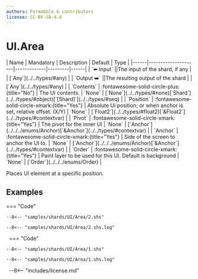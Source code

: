 ```yaml
---
authors: Formabble & contributors
license: CC-BY-SA-4.0
---
```



# UI.Area

<div class="sh-parameters" markdown="1">
| Name | Mandatory | Description | Default | Type |
|------|---------------------|-------------|---------|------|
| `⬅️ Input` ||The input of the shard, if any | | [`Any`](../../types/#any) |
| `Output ➡️` ||The resulting output of the shard | | [`Any`](../../types/#any) |
| `Contents` | :fontawesome-solid-circle-plus:{title="No"}  | The UI contents. | `None` | [`None`](../../types/#none)[`Shard`](../../types/#object)[`[Shard]`](../../types/#seq) |
| `Position` | :fontawesome-solid-circle-xmark:{title="Yes"}  | Absolute UI position; or when anchor is set, relative offset. (X/Y) | `None` | [`Float2`](../../types/#float2)[`&Float2`](../../types/#contextvar) |
| `Pivot` | :fontawesome-solid-circle-xmark:{title="Yes"}  | The pivot for the inner UI | `None` | [`Anchor`](../../../enums/Anchor)[`&Anchor`](../../types/#contextvar) |
| `Anchor` | :fontawesome-solid-circle-xmark:{title="Yes"}  | Side of the screen to anchor the UI to. | `None` | [`Anchor`](../../../enums/Anchor)[`&Anchor`](../../types/#contextvar) |
| `Order` | :fontawesome-solid-circle-xmark:{title="Yes"}  | Paint layer to be used for this UI. Default is background | `None` | [`Order`](../../../enums/Order) |

</div>

Places UI element at a specific position.

## Examples

=== "Code"

  ```x86asm linenums="1"
  --8<-- "samples/shards/UI/Area/2.shs"
  ```

  ```
  --8<-- "samples/shards/UI/Area/2.shs.log"
  ```
&nbsp;
=== "Code"

  ```x86asm linenums="1"
  --8<-- "samples/shards/UI/Area/1.shs"
  ```

  ```
  --8<-- "samples/shards/UI/Area/1.shs.log"
  ```
&nbsp;
--8<-- "includes/license.md"

